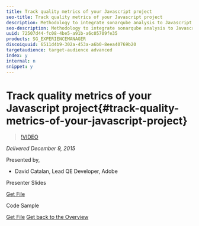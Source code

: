 ```yaml
---
title: Track quality metrics of your Javascript project
seo-title: Track quality metrics of your Javascript project
description: Methodology to integrate sonarqube analysis to Javascript projects and thus get access to • Basic static code analysis • Unit testing coverage • Integration testing coverage (AEM)
seo-description: Methodology to integrate sonarqube analysis to Javascript projects and thus get access to • Basic static code analysis • Unit testing coverage • Integration testing coverage (AEM)
uuid: 72507d44-fc08-4be5-a91b-a6c05709fe35
products: SG_EXPERIENCEMANAGER
discoiquuid: 6511d4b9-302a-453a-a6b0-8eea40769b20
targetaudience: target-audience advanced
index: y
internal: n
snippet: y
---
```


# Track quality metrics of your Javascript project{#track-quality-metrics-of-your-javascript-project}

>[!VIDEO](https://video.tv.adobe.com/v/19372/?quality=9)

*Delivered December 9, 2015*

Presented by,

* David Catalan, Lead QE Developer, Adobe

Presenter Slides

[Get File](assets/aem-gems-js-quality-metrics-12-9-15.pdf)

Code Sample

[Get File](assets/com-adobe-granite-ui-utils-timing-with-licenses.zip)
[Get back to the Overview](https://helpx.adobe.com/experience-manager/kt/eseminars/gems/aem-index.html)
